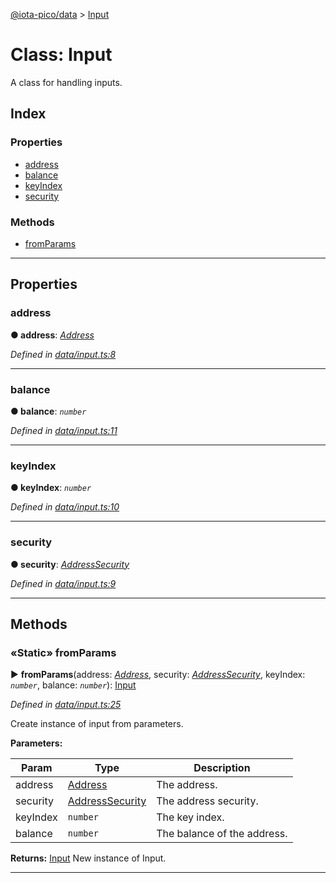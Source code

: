 [@iota-pico/data](../README.md) > [Input](../classes/input.md)



# Class: Input


A class for handling inputs.

## Index

### Properties

* [address](input.md#address)
* [balance](input.md#balance)
* [keyIndex](input.md#keyindex)
* [security](input.md#security)


### Methods

* [fromParams](input.md#fromparams)



---
## Properties
<a id="address"></a>

###  address

**●  address**:  *[Address](address.md)* 

*Defined in [data/input.ts:8](https://github.com/iotaeco/iota-pico-data/blob/9a9a210/src/data/input.ts#L8)*





___

<a id="balance"></a>

###  balance

**●  balance**:  *`number`* 

*Defined in [data/input.ts:11](https://github.com/iotaeco/iota-pico-data/blob/9a9a210/src/data/input.ts#L11)*





___

<a id="keyindex"></a>

###  keyIndex

**●  keyIndex**:  *`number`* 

*Defined in [data/input.ts:10](https://github.com/iotaeco/iota-pico-data/blob/9a9a210/src/data/input.ts#L10)*





___

<a id="security"></a>

###  security

**●  security**:  *[AddressSecurity](../enums/addresssecurity.md)* 

*Defined in [data/input.ts:9](https://github.com/iotaeco/iota-pico-data/blob/9a9a210/src/data/input.ts#L9)*





___


## Methods
<a id="fromparams"></a>

### «Static» fromParams

► **fromParams**(address: *[Address](address.md)*, security: *[AddressSecurity](../enums/addresssecurity.md)*, keyIndex: *`number`*, balance: *`number`*): [Input](input.md)



*Defined in [data/input.ts:25](https://github.com/iotaeco/iota-pico-data/blob/9a9a210/src/data/input.ts#L25)*



Create instance of input from parameters.


**Parameters:**

| Param | Type | Description |
| ------ | ------ | ------ |
| address | [Address](address.md)   |  The address. |
| security | [AddressSecurity](../enums/addresssecurity.md)   |  The address security. |
| keyIndex | `number`   |  The key index. |
| balance | `number`   |  The balance of the address. |





**Returns:** [Input](input.md)
New instance of Input.






___


